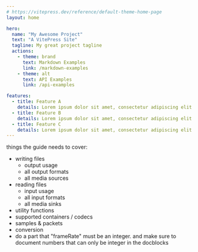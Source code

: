 ```yaml
---
# https://vitepress.dev/reference/default-theme-home-page
layout: home

hero:
  name: "My Awesome Project"
  text: "A VitePress Site"
  tagline: My great project tagline
  actions:
    - theme: brand
      text: Markdown Examples
      link: /markdown-examples
    - theme: alt
      text: API Examples
      link: /api-examples

features:
  - title: Feature A
    details: Lorem ipsum dolor sit amet, consectetur adipiscing elit
  - title: Feature B
    details: Lorem ipsum dolor sit amet, consectetur adipiscing elit
  - title: Feature C
    details: Lorem ipsum dolor sit amet, consectetur adipiscing elit
---
```


things the guide needs to cover:
- writing files
	- output usage
	- all output formats
	- all media sources
- reading files
	- input usage
	- all input formats
	- all media sinks
- utility functions
- supported containers / codecs
- samples & packets
- conversion
- do a part that "frameRate" must be an integer. and make sure to document numbers that can only be integer in the docblocks